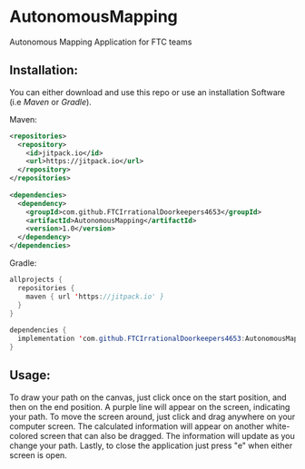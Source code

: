 # AutonomousMapping

Autonomous Mapping Application for FTC teams

## Installation:

You can either download and use this repo or use an installation Software (i.e <i>Maven</i> or <i>Gradle</i>).

Maven:
```XML
<repositories>
  <repository>
    <id>jitpack.io</id>
    <url>https://jitpack.io</url>
  </repository>
</repositories>
  
<dependencies>
  <dependency>
    <groupId>com.github.FTCIrrationalDoorkeepers4653</groupId>
    <artifactId>AutonomousMapping</artifactId>
    <version>1.0</version>
  </dependency>
</dependencies>  
```

Gradle:
```Java
allprojects {
  repositories {
    maven { url 'https://jitpack.io' }
  }
}
  
dependencies {
  implementation 'com.github.FTCIrrationalDoorkeepers4653:AutonomousMapping:Tag'
}
```

## Usage:

To draw your path on the canvas, just click once on the start position, and then on the end position. A purple line will appear on the screen, indicating your path. To move the screen around, just click and drag anywhere on your computer screen. The calculated information will appear on another white-colored screen that can also be dragged. The information will update as you change your path. Lastly, to close the application just press "e" when either screen is open.